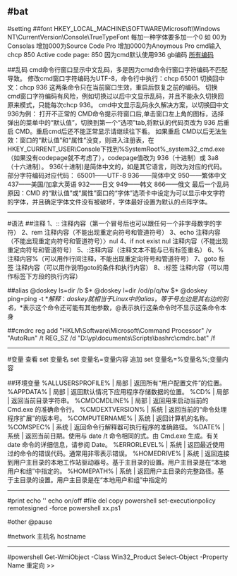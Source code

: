 #bat
---
#setting
##font
HKEY_LOCAL_MACHINE\SOFTWARE\Microsoft\Windows NT\CurrentVersion\Console\TrueTypeFont
每加一种字体要多加一个0
如
00为Consolas
增加000为Source Code Pro
增加0000为Anoymous Pro
cmd输入
chcp 850
Active code page: 850
因为cmd默认使用936 gb编码
[所有编码](https://msdn.microsoft.com/en-us/library/dd317756(VS.85).aspx)


##乱码
cmd命令行窗口显示中文乱码，多是因为cmd命令行窗口字符编码不匹配导致。
修改cmd窗口字符编码为UTF-8，命令行中执行：chcp 65001
切换回中文：chcp 936
这两条命令只在当前窗口生效，重启后恢复之前的编码。
切换cmd窗口字符编码有风险，例如切换过以后中文显示乱码，并且不能永久切换回原来模式，只能每次chcp 936。
cmd中文显示乱码永久解决方案，以切换回中文936为例：
打开不正常的 CMD命令提示符窗口后,单击窗口左上角的图标，选择弹出的菜单中的“默认值”，切换到第一个“选项”tab,将默认的代码页改为 936 后重启 CMD。重启cmd后还不能正常显示请继续往下看。
如果重启 CMD以后无法生效：窗口的“默认值”和“属性”没变，则进入注册表，在 HKEY_CURRENT_USER\Console下找到%SystemRoot%_system32_cmd.exe（如果没有codepage就不考虑了），codepage值改为 936（十进制）或 3a8（十六进制）。
936(十进制)是简体中文的，如是其它语言，则改为对应的代码。
部分字符编码对应代码：
65001——UTF-8
936——简体中文
950——繁体中文
437——美国/加拿大英语
932——日文
949——韩文
866——俄文
最后一个乱码原因：CMD 的“默认值”或“属性”窗口的“字体”选项卡中设定为可以显示中文字符的字体，并且确定字体文件没有被破坏，字体最好设置为默认的点阵字体。


---
#语法
##注释
1、:: 注释内容（第一个冒号后也可以跟任何一个非字母数字的字符）
2、rem 注释内容（不能出现重定向符号和管道符号）
3、echo 注释内容（不能出现重定向符号和管道符号）〉nul
4、if not exist nul 注释内容（不能出现重定向符号和管道符号）
5、:注释内容（注释文本不能与已有标签重名）
6、%注释内容%（可以用作行间注释，不能出现重定向符号和管道符号）
7、goto 标签 注释内容（可以用作说明goto的条件和执行内容）
8、:标签 注释内容（可以用作标签下方段的执行内容）

##alias
@doskey ls=dir /b $*
@doskey l=dir /od/p/q/tw $*
@doskey ping=ping -t $*
解释：doskey就相当于Linux中的alias，等于号左边是其右边的别名，$*表示这个命令还可能有其他参数，@表示执行这条命令时不显示这条命令本身

##cmdrc
reg add "HKLM\Software\Microsoft\Command Processor" /v "AutoRun" /t REG_SZ /d "D:\yp\documents\Scripts\bashrc\cmdrc.bat" /f

---
#变量
查看
set 变量名
set 变量名=变量内容
追加
set 变量名=%变量名%;变量内容

##环境变量
%ALLUSERSPROFILE%   | 局部 | 返回所有“用户配置文件”的位置。
%APPDATA%           | 局部 | 返回默认情况下应用程序存储数据的位置。
%CD%                | 局部 | 返回当前目录字符串。
%CMDCMDLINE%        | 局部 | 返回用来启动当前的 Cmd.exe 的准确命令行。
%CMDEXTVERSION%     | 系统 | 返回当前的“命令处理程序扩展”的版本号。
%COMPUTERNAME%      | 系统 | 返回计算机的名称。
%COMSPEC%           | 系统 | 返回命令行解释器可执行程序的准确路径。
%DATE%              | 系统 | 返回当前日期。使用与 date /t 命令相同的式。由 Cmd.exe 生成。有关 date 命令的详细信息，请参阅 Date。
%ERRORLEVEL%        | 系统 | 返回最近使用过的命令的错误代码。通常用非零表示错误。
%HOMEDRIVE%         | 系统 | 返回连接到用户主目录的本地工作站驱动器号。基于主目录的设置。用户主目录是在“本地用户和组”中指定的。
%HOMEPATH%          | 系统 | 返回用户主目录的完整路径。基于主目录的设置。用户主目录是在“本地用户和组”中指定的


---
#print
echo ''
echo on/off
#file
del
copy
powershell set-executionpolicy remotesigned -force
powershell xx.ps1

#other
@pause

#network
主机名
hostname




---
#powershell
Get-WmiObject -Class Win32_Product
Select-Object -Property Name
重定向 >>



